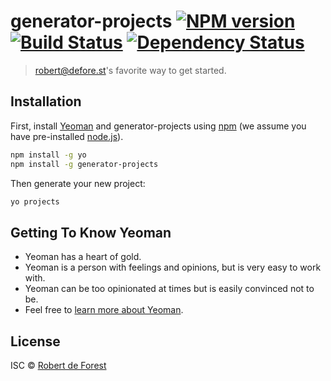 # generator-projects [![NPM version][npm-image]][npm-url] [![Build Status][travis-image]][travis-url] [![Dependency Status][daviddm-image]][daviddm-url]
> robert@defore.st&#39;s favorite way to get started.

## Installation

First, install [Yeoman](http://yeoman.io) and generator-projects using [npm](https://www.npmjs.com/) (we assume you have pre-installed [node.js](https://nodejs.org/)).

```bash
npm install -g yo
npm install -g generator-projects
```

Then generate your new project:

```bash
yo projects
```

## Getting To Know Yeoman

 * Yeoman has a heart of gold.
 * Yeoman is a person with feelings and opinions, but is very easy to work with.
 * Yeoman can be too opinionated at times but is easily convinced not to be.
 * Feel free to [learn more about Yeoman](http://yeoman.io/).

## License

ISC © [Robert de Forest](http://defore.st)


[npm-image]: https://badge.fury.io/js/generator-projects.svg
[npm-url]: https://npmjs.org/package/generator-projects
[travis-image]: https://travis-ci.org/thatsnice/generator-projects.svg?branch=master
[travis-url]: https://travis-ci.org/thatsnice/generator-projects
[daviddm-image]: https://david-dm.org/thatsnice/generator-projects.svg?theme=shields.io
[daviddm-url]: https://david-dm.org/thatsnice/generator-projects
